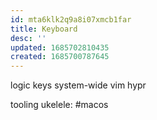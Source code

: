 ```yaml
---
id: mta6klk2q9a8i07xmcb1far
title: Keyboard
desc: ''
updated: 1685702810435
created: 1685700787645
---
```


logic keys
system-wide vim
hypr

tooling
  ukelele: #macos
